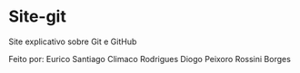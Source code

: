 # Site-git
Site explicativo sobre Git e GitHub

Feito por:
Eurico Santiago Climaco Rodrigues
Diogo Peixoro Rossini Borges
